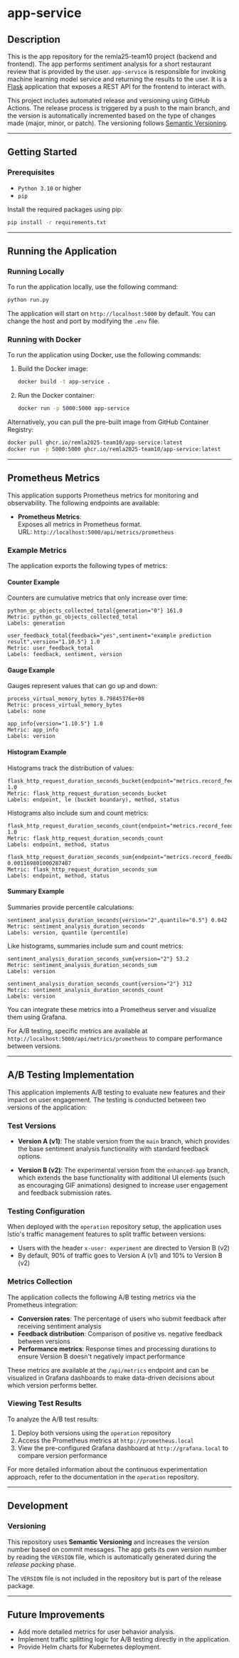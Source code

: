 # app-service

## Description

This is the app repository for the remla25-team10 project (backend and frontend). The app performs sentiment analysis for a short restaurant review that is provided by the user. `app-service` is responsible for invoking machine learning model service and returning the results to the user. It is a [Flask](https://flask.palletsprojects.com/en/stable/) application that exposes a REST API for the frontend to interact with.

This project includes automated release and versioning using GitHub Actions. The release process is triggered by a push to the main branch, and the version is automatically incremented based on the type of changes made (major, minor, or patch). The versioning follows [Semantic Versioning](https://semver.org/).

---

## Getting Started

### Prerequisites

- `Python 3.10` or higher
- `pip`

Install the required packages using pip:

```bash
pip install -r requirements.txt
```

---

## Running the Application

### Running Locally

To run the application locally, use the following command:

```bash
python run.py
```

The application will start on `http://localhost:5000` by default. You can change the host and port by modifying the `.env` file.

### Running with Docker

To run the application using Docker, use the following commands:

1. Build the Docker image:
   ```bash
   docker build -t app-service .
   ```

2. Run the Docker container:
   ```bash
   docker run -p 5000:5000 app-service
   ```

Alternatively, you can pull the pre-built image from GitHub Container Registry:

```bash
docker pull ghcr.io/remla2025-team10/app-service:latest
docker run -p 5000:5000 ghcr.io/remla2025-team10/app-service:latest
```

---

## Prometheus Metrics

This application supports Prometheus metrics for monitoring and observability. The following endpoints are available:

- **Prometheus Metrics**:  
  Exposes all metrics in Prometheus format.  
  URL: `http://localhost:5000/api/metrics/prometheus`
  
### Example Metrics

The application exports the following types of metrics:

#### Counter Example
Counters are cumulative metrics that only increase over time:

```text
python_gc_objects_collected_total{generation="0"} 161.0
Metric: python_gc_objects_collected_total
Labels: generation
```

```text
user_feedback_total{feedback="yes",sentiment="example prediction result",version="1.10.5"} 1.0
Metric: user_feedback_total
Labels: feedback, sentiment, version
```

#### Gauge Example
Gauges represent values that can go up and down:

```text
process_virtual_memory_bytes 8.79845376e+08
Metric: process_virtual_memory_bytes
Labels: none
```

```text
app_info{version="1.10.5"} 1.0
Metric: app_info
Labels: version
```

#### Histogram Example
Histograms track the distribution of values:

```text
flask_http_request_duration_seconds_bucket{endpoint="metrics.record_feedback",le="0.005",method="POST",status="200"} 1.0
Metric: flask_http_request_duration_seconds_bucket
Labels: endpoint, le (bucket boundary), method, status
```

Histograms also include sum and count metrics:
```text
flask_http_request_duration_seconds_count{endpoint="metrics.record_feedback",method="POST",status="200"} 1.0
Metric: flask_http_request_duration_seconds_count
Labels: endpoint, method, status

flask_http_request_duration_seconds_sum{endpoint="metrics.record_feedback",method="POST",status="200"} 0.001169801000287407
Metric: flask_http_request_duration_seconds_sum
Labels: endpoint, method, status
```

#### Summary Example
Summaries provide percentile calculations:

```text
sentiment_analysis_duration_seconds{version="2",quantile="0.5"} 0.042
Metric: sentiment_analysis_duration_seconds
Labels: version, quantile (percentile)
```

Like histograms, summaries include sum and count metrics:
```text
sentiment_analysis_duration_seconds_sum{version="2"} 53.2
Metric: sentiment_analysis_duration_seconds_sum
Labels: version

sentiment_analysis_duration_seconds_count{version="2"} 312
Metric: sentiment_analysis_duration_seconds_count
Labels: version
```

You can integrate these metrics into a Prometheus server and visualize them using Grafana.

For A/B testing, specific metrics are available at `http://localhost:5000/api/metrics/prometheus` to compare performance between versions.

---

## A/B Testing Implementation

This application implements A/B testing to evaluate new features and their impact on user engagement. The testing is conducted between two versions of the application:

### Test Versions

- **Version A (v1)**: The stable version from the `main` branch, which provides the base sentiment analysis functionality with standard feedback options.

- **Version B (v2)**: The experimental version from the `enhanced-app` branch, which extends the base functionality with additional UI elements (such as encouraging GIF animations) designed to increase user engagement and feedback submission rates.

### Testing Configuration

When deployed with the `operation` repository setup, the application uses Istio's traffic management features to split traffic between versions:

- Users with the header `x-user: experiment` are directed to Version B (v2)
- By default, 90% of traffic goes to Version A (v1) and 10% to Version B (v2)

### Metrics Collection

The application collects the following A/B testing metrics via the Prometheus integration:

- **Conversion rates**: The percentage of users who submit feedback after receiving sentiment analysis
- **Feedback distribution**: Comparison of positive vs. negative feedback between versions
- **Performance metrics**: Response times and processing durations to ensure Version B doesn't negatively impact performance

These metrics are available at the `/api/metrics` endpoint and can be visualized in Grafana dashboards to make data-driven decisions about which version performs better.

### Viewing Test Results

To analyze the A/B test results:
1. Deploy both versions using the `operation` repository
2. Access the Prometheus metrics at `http://prometheus.local`
3. View the pre-configured Grafana dashboard at `http://grafana.local` to compare version performance

For more detailed information about the continuous experimentation approach, refer to the documentation in the `operation` repository.

---

## Development

### Versioning

This repository uses **Semantic Versioning** and increases the version number based on commit messages. The app gets its own version number by reading the `VERSION` file, which is automatically generated during the _release packing_ phase. 

The `VERSION` file is not included in the repository but is part of the release package.

---

## Future Improvements

- Add more detailed metrics for user behavior analysis.
- Implement traffic splitting logic for A/B testing directly in the application.
- Provide Helm charts for Kubernetes deployment.

